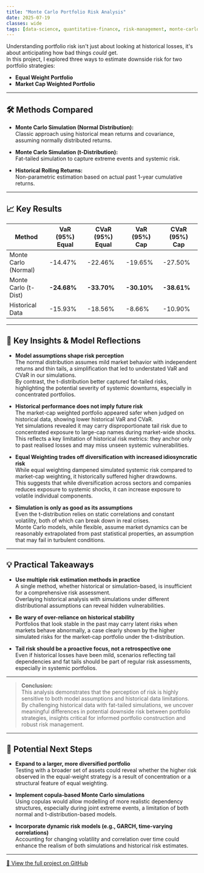 ```yaml
---
title: "Monte Carlo Portfolio Risk Analysis"
date: 2025-07-19
classes: wide
tags: [data-science, quantitative-finance, risk-management, monte-carlo, portfolio-analysis, value-at-risk, simulation]
---
```

Understanding portfolio risk isn't just about looking at historical losses, it's about anticipating how bad things *could* get.  
In this project, I explored three ways to estimate downside risk for two portfolio strategies:

- **Equal Weight Portfolio**
- **Market Cap Weighted Portfolio**

---

## 🛠 Methods Compared
- **Monte Carlo Simulation (Normal Distribution):**  
  Classic approach using historical mean returns and covariance, assuming normally distributed returns.
  
- **Monte Carlo Simulation (t-Distribution):**  
  Fat-tailed simulation to capture extreme events and systemic risk.

- **Historical Rolling Returns:**  
  Non-parametric estimation based on actual past 1-year cumulative returns.

---

## 📈 Key Results

| Method                  | VaR (95%) Equal | CVaR (95%) Equal | VaR (95%) Cap | CVaR (95%) Cap |
|-------------------------|------------------|-------------------|---------------|----------------|
| Monte Carlo (Normal)   | -14.47%         | -22.46%           | -19.65%       | -27.50%        |
| Monte Carlo (t-Dist)   | **-24.68%**     | **-33.70%**       | **-30.10%**   | **-38.61%**    |
| Historical Data        | -15.93%         | -18.56%           | -8.66%        | -10.90%        |

---

## 🧩 Key Insights & Model Reflections  

- **Model assumptions shape risk perception**  
  The normal distribution assumes mild market behavior with independent returns and thin tails, a simplification that led to understated VaR and CVaR in our simulations.  
  By contrast, the t-distribution better captured fat-tailed risks, highlighting the potential severity of systemic downturns, especially in concentrated portfolios.

- **Historical performance does not imply future risk**  
  The market-cap weighted portfolio appeared safer when judged on historical data, showing lower historical VaR and CVaR.  
  Yet simulations revealed it may carry disproportionate tail risk due to concentrated exposure to large-cap names during market-wide shocks.  
  This reflects a key limitation of historical risk metrics: they anchor only to past realised losses and may miss unseen systemic vulnerabilities.

- **Equal Weighting trades off diversification with increased idiosyncratic risk**  
  While equal weighting dampened simulated systemic risk compared to market-cap weighting, it historically suffered higher drawdowns.  
  This suggests that while diversification across sectors and companies reduces exposure to systemic shocks, it can increase exposure to volatile individual components.

- **Simulation is only as good as its assumptions**  
  Even the t-distribution relies on static correlations and constant volatility, both of which can break down in real crises.  
  Monte Carlo models, while flexible, assume market dynamics can be reasonably extrapolated from past statistical properties, an assumption that may fail in turbulent conditions.

---

## 💡 Practical Takeaways  

- **Use multiple risk estimation methods in practice**  
  A single method, whether historical or simulation-based, is insufficient for a comprehensive risk assessment.  
  Overlaying historical analysis with simulations under different distributional assumptions can reveal hidden vulnerabilities.

- **Be wary of over-reliance on historical stability**  
  Portfolios that look stable in the past may carry latent risks when markets behave abnormally, a case clearly shown by the higher simulated risks for the market-cap portfolio under the t-distribution.

- **Tail risk should be a proactive focus, not a retrospective one**  
  Even if historical losses have been mild, scenarios reflecting tail dependencies and fat tails should be part of regular risk assessments, especially in systemic portfolios.

---

> **Conclusion:**  
> This analysis demonstrates that the perception of risk is highly sensitive to both model assumptions and historical data limitations.  
> By challenging historical data with fat-tailed simulations, we uncover meaningful differences in potential downside risk between portfolio strategies, insights critical for informed portfolio construction and robust risk management.

---
## 🚀 Potential Next Steps  

- **Expand to a larger, more diversified portfolio**  
  Testing with a broader set of assets could reveal whether the higher risk observed in the equal-weight strategy is a result of concentration or a structural feature of equal weighting.

- **Implement copula-based Monte Carlo simulations**  
  Using copulas would allow modelling of more realistic dependency structures, especially during joint extreme events, a limitation of both normal and t-distribution-based models.

- **Incorporate dynamic risk models (e.g., GARCH, time-varying correlations)**  
  Accounting for changing volatility and correlation over time could enhance the realism of both simulations and historical risk estimates.

---
[🔗 View the full project on GitHub](https://github.com/kgiannako/your-repo-name)
